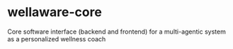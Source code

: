 # wellaware-core
Core software interface (backend and frontend) for a multi-agentic system as a personalized wellness coach
